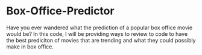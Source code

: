 # Box-Office-Predictor
Have you ever wandered what the prediction of a popular box office movie would be? In this code, I will be providing ways to review to code to have the best prediciton of movies that are trending and what they could possibly make in box office.
